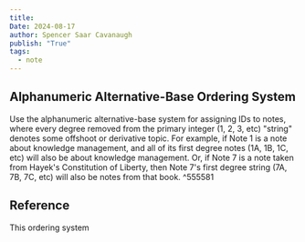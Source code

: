 ```yaml
---
title:
Date: 2024-08-17
author: Spencer Saar Cavanaugh
publish: "True"
tags:
  - note
---
```


## Alphanumeric Alternative-Base Ordering System

Use the alphanumeric alternative-base system for assigning IDs to notes, where every degree removed from the primary integer (1, 2, 3, etc) "string" denotes some offshoot or derivative topic. For example, if Note 1 is a note about knowledge management, and all of its first degree notes (1A, 1B, 1C, etc) will also be about knowledge management. Or, if Note 7 is a note taken from Hayek's Constitution of Liberty, then Note 7's first degree string (7A, 7B, 7C, etc) will also be notes from that book. ^555581

## Reference

This ordering system
